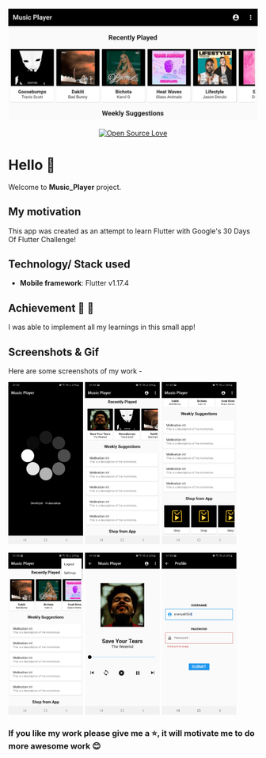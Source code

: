 <div align="center">

![Banner](screenshots/banner.png)

[![Open Source Love](https://badges.frapsoft.com/os/v1/open-source.svg?v=103)](https://github.com/teamtigers/donate_plasma/)

</div>

# Hello :wave:

Welcome to **Music_Player** project. 

## My motivation

This app was created as an attempt to learn Flutter with Google's 30 Days Of Flutter Challenge!

## Technology/ Stack used

- **Mobile framework**: Flutter v1.17.4


## Achievement :tada: :raised_hands:

I was able to implement all my learnings in this small app!

## Screenshots & Gif

Here are some screenshots of my work -

<p>
  <img src='screenshots/splash_screen.png' width = '30%'>
  <img src= 'screenshots/home_page1.png' width = '30%' >
  <img src ='screenshots/home_page2.png' width = '30%'>
</p>

<p>
  <img src='screenshots/home_page3.png' width = '30%'>
  <img src= 'screenshots/music_screen.png' width = '30%'>
  <img src ='screenshots/login_page.png' width = '30%'>
</p>



### If you like my work please give me a :star:, it will motivate me to do more awesome work :blush: